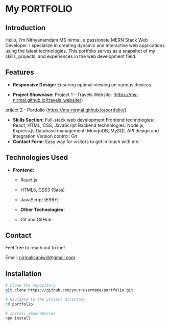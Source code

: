 # My PORTFOLIO

## Introduction
Hello, I'm Nithyanamdam MS nirmal, a passionate MERN Stack Web Developer. I specialize in creating dynamic and interactive web applications using the latest technologies. This portfolio serves as a snapshot of my skills, projects, and experiences in the web development field.


## Features
- **Responsive Design:** Ensuring optimal viewing on various devices.

- **Project Showcase:** 
Project 1 - Travels Website. (https://ms-nirmal.github.io/travels_website/)

priject 2 - Portfolio
(https://ms-nirmal.github.io/portfolio/)

- **Skills Section:** 
Full-stack web development
Frontend technologies: React, HTML, CSS, JavaScript
Backend technologies: Node.js, Express.js
Database management: MongoDB, MySQL
API design and integration
Version control: Git
- **Contact Form:** Easy way for visitors to get in touch with me.

## Technologies Used
- **Frontend:**
  - React.js
  - HTML5, CSS3 (Sass)
  - JavaScript (ES6+)

  - **Other Technologies:**
  - Git and GitHub

## Contact
Feel free to reach out to me!

Email: nirmalicaniwill@gmail.com

## Installation
```bash
# Clone the repository
git clone https://github.com/your-username/portfolio.git

# Navigate to the project directory
cd portfolio

# Install dependencies
npm install

